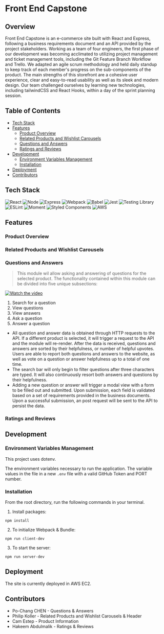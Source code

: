 # Front End Capstone

## Overview

Front End Capstone is an e-commerce site built with React and Express, following a business requirements document and an API provided by the project stakeholders. Working as a team of four engineers, the first phase of our development was becoming acclimated to utilizing project management and ticket management tools, including the Git Feature Branch Workflow and Trello. We adapted an agile scrum methodology and held daily standup to keep track of each member's progress on the sub-components of the product. The main strengths of this storefront are a cohesive user experience, clear and easy-to-read usability as well as its sleek and modern design. Our team challenged ourselves by learning new technologies, including tailwindCSS and React Hooks, within a day of the sprint planning session.

## Table of Contents

  - [Tech Stack](#tech-stack)
  - [Features](#features)
    - [Product Overview](#product-overview)
    - [Related Products and Wishlist Carousels](#related-products-and-wishlist-carousels)
    - [Questions and Answers](#questions-and-answers)
    - [Ratings and Reviews](#ratings-and-reviews)
  - [Development](#development)
    - [Environment Variables Management](#environment-variables-management)
    - [Installation](#installation)
  - [Deployment](#deployment)
  - [Contributors](#contributors)

## Tech Stack
![React](https://img.shields.io/badge/-React-61DAFB?logo=react&logoColor=white&style=for-the-badge)
![Node](https://img.shields.io/badge/-Node-9ACD32?logo=node.js&logoColor=white&style=for-the-badge)
![Express](https://img.shields.io/badge/-Express-DCDCDC?logo=express&logoColor=black&style=for-the-badge)
![Webpack](https://img.shields.io/badge/-Webpack-8DD6F9?logo=webpack&logoColor=white&style=for-the-badge)
![Babel](https://img.shields.io/badge/-Babel-F9DC3E?logo=babel&logoColor=white&style=for-the-badge)
![Jest](https://img.shields.io/badge/-Jest-C21325?logo=jest&logoColor=white&style=for-the-badge)
![Testing Library](https://img.shields.io/badge/-Testing_Library-E33332?logo=testing-library&logoColor=white&style=for-the-badge)
![ESLint](https://img.shields.io/badge/-ESLint-4B32C3?logo=eslint&logoColor=white&style=for-the-badge)
![Moment](https://img.shields.io/badge/-Moment-5A6AB1?logo=moment&logoColor=white&style=for-the-badge)
![Styled Components](https://img.shields.io/badge/-Styled_Components-DB7093?logo=styled-components&logoColor=white&style=for-the-badge)
![AWS](https://img.shields.io/badge/-AWS-000000?logo=amazon-aws&logoColor=white&style=for-the-badge)
## Features

### Product Overview

### Related Products and Wishlist Carousels

### Questions and Answers

> This module wil allow asking and answering of questions for the selected product. The functionality contained within this module can be divided into five unique subsections:

[![Watch the video](https://i.postimg.cc/zXH772V4/FEC-QA.png)](https://youtu.be/nMPy5BeOXwE)


1. Search for a question
2. View questions
3. View answers
4. Ask a question
5. Answer a question
  - All question and answer data is obtained through HTTP requests to the API. If a different product is selected, it will trigger a request to the API and the module will re-render. After the data is received, questions and answers are sorted by their helpfulness, or number of helpful upvotes. Users are able to report both questions and answers to the website, as well as vote on a question or answer helpfulness up to a total of one time.
  - The search bar will only begin to filter questions after three characters are typed. It will also continuously resort both answers and questions by their helpfulness.
  - Adding a new question or answer will trigger a modal view with a form to be filled out and submitted. Upon submission, each field is validated based on a set of requirements provided in the business documents. Upon a successful submission, an post request will be sent to the API to persist the data.


### Ratings and Reviews

## Development

### Environment Variables Management

This project uses dotenv.

The environment variables necessary to run the application. The variable values in the file in a new `.env` file with a valid GitHub Token and PORT number.

### Installation

From the root directory, run the following commands in your terminal.

1. Install packages:

```
npm install
```

2. To initialize Webpack & Bundle:
```
npm run client-dev
```

3. To start the server:

```
npm run server-dev
```

## Deployment

The site is currently deployed in AWS EC2.

## Contributors

* Po-Chang CHEN - Questions & Answers
* Philip Koller - Related Products and Wishlist Carousels & Header
* Cam Estep - Product Information
* Hakeem Abdulmalik - Ratings & Reviews
